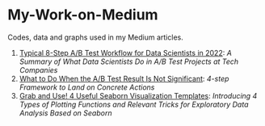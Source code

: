 # My-Work-on-Medium
Codes, data and graphs used in my Medium articles.
1. [Typical 8-Step A/B Test Workflow for Data Scientists in 2022](https://medium.com/p/d672c9a0d658):
_A Summary of What Data Scientists Do in A/B Test Projects at Tech Companies_
2. [What to Do When the A/B Test Result Is Not Significant](https://medium.com/@weimintaottt/what-to-do-when-a-b-test-result-is-not-significant-21e905ff9eba):
_4-step Framework to Land on Concrete Actions_
3. [Grab and Use! 4 Useful Seaborn Visualization Templates](https://medium.com/@weimintaottt/grab-and-use-4-useful-seaborn-visualization-templates-6e5f11a210c9): _Introducing 4 Types of Plotting Functions and Relevant Tricks for Exploratory Data Analysis Based on Seaborn_ 

